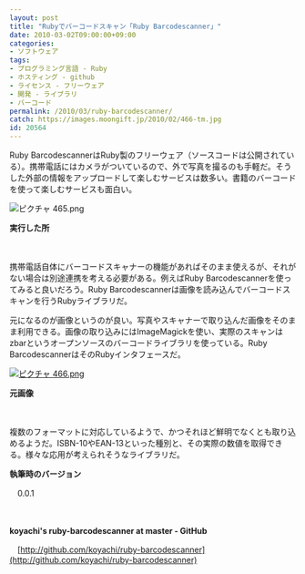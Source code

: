```yaml
---
layout: post
title: "Rubyでバーコードスキャン「Ruby Barcodescanner」"
date: 2010-03-02T09:00:00+09:00
categories:
- ソフトウェア
tags: 
- プログラミング言語 - Ruby
- ホスティング - github
- ライセンス - フリーウェア
- 開発 - ライブラリ
- バーコード
permalink: /2010/03/ruby-barcodescanner/
catch: https://images.moongift.jp/2010/02/466-tm.jpg
id: 20564
---
```

Ruby BarcodescannerはRuby製のフリーウェア（ソースコードは公開されている）。携帯電話にはカメラがついているので、外で写真を撮るのも手軽だ。そうした外部の情報をアップロードして楽しむサービスは数多い。書籍のバーコードを使って楽しむサービスも面白い。

  

![ピクチャ 465.png](https://images.moongift.jp/2010/02/465.png)  
  
**実行した所**

  

　

  

携帯電話自体にバーコードスキャナーの機能があればそのまま使えるが、それがない場合は別途連携を考える必要がある。例えばRuby Barcodescannerを使ってみると良いだろう。Ruby Barcodescannerは画像を読み込んでバーコードスキャンを行うRubyライブラリだ。

  
<!--more-->

元になるのが画像というのが良い。写真やスキャナーで取り込んだ画像をそのまま利用できる。画像の取り込みにはImageMagickを使い、実際のスキャンはzbarというオープンソースのバーコードライブラリを使っている。Ruby BarcodescannerはそのRubyインタフェースだ。

  

[![ピクチャ 466.png](https://images.moongift.jp/2010/02/466-tm.jpg)](https://images.moongift.jp/2010/02/466.png)  
  
**元画像**

  

　

  

複数のフォーマットに対応しているようで、かつそれほど鮮明でなくとも取り込めるようだ。ISBN-10やEAN-13といった種別と、その実際の数値を取得できる。様々な応用が考えられそうなライブラリだ。

  

**執筆時のバージョン**  
  
　0.0.1

  

　

  

**koyachi's ruby-barcodescanner at master - GitHub**  
  
　[http://github.com/koyachi/ruby-barcodescanner](http://github.com/koyachi/ruby-barcodescanner)

  
